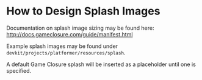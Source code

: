 # How to Design Splash Images

Documentation on splash image sizing may be found here: http://docs.gameclosure.com/guide/manifest.html

Example splash images may be found under `devkit/projects/platformer/resources/splash`.

A default Game Closure splash will be inserted as a placeholder until one is specified.

